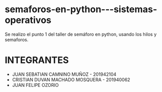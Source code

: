# semaforos-en-python---sistemas-operativos
Se realizo el punto 1 del taller de semáforo en python, usando los hilos y semaforos.

# INTEGRANTES 
* JUAN SEBATIAN CAMNINO MUÑOZ - 201942104
* CRISTIAN DUVAN MACHADO MOSQUERA - 201940062
* JUAN FELIPE OZORIO
